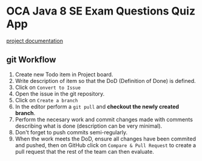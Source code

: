 # OCA Java 8 SE Exam Questions Quiz App

[project documentation](documenation/README.md)

## git Workflow

1. Create new Todo item in Project board.
2. Write description of item so that the DoD (Definition of Done) is defined.
3. Click on `Convert to Issue`
4. Open the issue in the git repository.
5. Click on `Create a branch`
6. In the editor perform a `git pull` and **checkout the newly created branch**.
7. Perform the necesary work and commit changes made with comments describing what is done (description can be very minimal).
8. Don't forget to push commits semi-regularly.
9. When the work meets the DoD, ensure all changes have been commited and pushed, then on GitHub click on `Compare & Pull Request` to create a pull request that the rest of the team can then evaluate.
